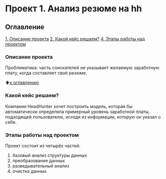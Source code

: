 # Проект 1. Анализ резюме на hh

## Оглавление
[1. Описание проекта](https://github.com/Ilya-Zakharenko/sf_data_sciense/tree/main/project_0/README.md#Описание-проекта)
[2. Какой кейс решаем?](https://github.com/Ilya-Zakharenko/sf_data_sciense/tree/main/project_0/README.md#Какой-кейс-решаем)
[4. Этапы работы над проектом](https://github.com/Ilya-Zakharenko/sf_data_sciense/tree/main/project_0/README.md#Этапы-работы-над-проектом)

### Описание проекта
Проблематика: часть соискателей не указывает желаемую заработную плату, когда составляет своё резюме.

:arrow_up:[к оглавлению](https://github.com/Ilya-Zakharenko/sf_data_sciense/tree/main/project_0/README.md#Оглавление)


### Какой кейс решаем?
 Компания HeadHunter хочет построить модель, которая бы автоматически определяла примерный уровень заработной платы, подходящей пользователю, исходя из информации, которую он указал о себе.


### Этапы работы над проектом
Проект состоит из четырёх частей:
1. базовый анализ структуры данных
2. преобразование данных
3. разведывательный анализ
4. очистка данных
